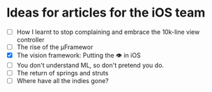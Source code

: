 # Ideas for articles for the iOS team

- [ ] How I learnt to stop complaining and embrace the 10k-line view controller
- [ ] The rise of the μFramewor
- [x] The vision framework: Putting the 👁 in iOS
- [ ] You don't understand ML, so don't pretend you do.
- [ ] The return of springs and struts
- [ ] Where have all the indies gone?
